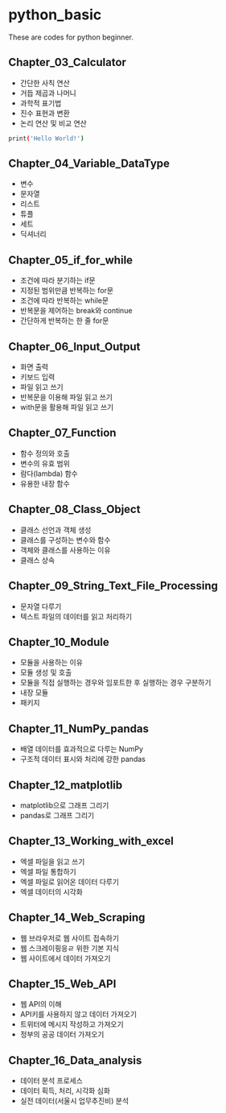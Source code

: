 # python_basic
These are codes for python beginner. 

## Chapter_03_Calculator

* 간단한 사칙 연산
* 거듭 제곱과 나머니
* 과학적 표기법
* 진수 표현과 변환
* 논리 연산 및 비교 연산
```bash
print('Hello World!')
```

## Chapter_04_Variable_DataType
* 변수
* 문자열
* 리스트
* 튜플
* 세트
* 딕셔너리

## Chapter_05_if_for_while
* 조건에 따라 분기하는 if문
* 지정된 범위만큼 반복하는 for문
* 조건에 따라 반복하는 while문
* 반복문을 제어하는 break와 continue
* 간단하게 반복하는 한 줄 for문

## Chapter_06_Input_Output
* 화면 출력
* 키보드 입력
* 파일 읽고 쓰기
* 반복문을 이용해 파일 읽고 쓰기
* with문을 활용해 파일 읽고 쓰기

## Chapter_07_Function
* 함수 정의와 호출
* 변수의 유효 범위
* 람다(lambda) 함수
* 유용한 내장 함수

## Chapter_08_Class_Object
* 클래스 선언과 객체 생성
* 클래스를 구성하는 변수와 함수
* 객체와 클래스를 사용하는 이유
* 클래스 상속

## Chapter_09_String_Text_File_Processing
* 문자열 다루기
* 텍스트 파일의 데이터를 읽고 처리하기

## Chapter_10_Module
* 모듈을 사용하는 이유
* 모듈 생성 및 호출
* 모듈을 직접 실행하는 경우와 임포트한 후 실행하는 경우 구분하기
* 내장 모듈
* 패키지
## Chapter_11_NumPy_pandas
* 배열 데이터를 효과적으로 다루는 NumPy
* 구조적 데이터 표시와 처리에 강한 pandas

## Chapter_12_matplotlib
* matplotlib으로 그래프 그리기
* pandas로 그래프 그리기

## Chapter_13_Working_with_excel
* 엑셀 파일을 읽고 쓰기
* 엑셀 파일 통합하기
* 엑셀 파일로 읽어온 데이터 다루기
* 엑셀 데이터의 시각화

## Chapter_14_Web_Scraping
* 웹 브라우저로 웹 사이트 접속하기
* 웹 스크레이핑응ㄹ 위한 기본 지식
* 웹 사이트에서 데이터 가져오기

## Chapter_15_Web_API
* 웹 API의 이해
* API키를 사용하지 않고 데이터 가져오기
* 트위터에 메시지 작성하고 가져오기
* 정부의 공공 데이터 가져오기

## Chapter_16_Data_analysis
* 데이터 분석 프로세스
* 데이터 획득, 처리, 시각화 심화
* 실전 데이터(서울시 업무추진비) 분석
